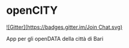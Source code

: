 openCITY
========

[![Gitter](https://badges.gitter.im/Join Chat.svg)](https://gitter.im/giuseppezileni/openCITY?utm_source=badge&utm_medium=badge&utm_campaign=pr-badge)

App per gli openDATA della città di Bari
